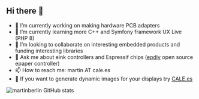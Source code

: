 ## Hi there 👋

- 🔭 I’m currently working on making hardware PCB adapters
- 🌱 I’m currently learning more C++ and Symfony framework UX Live (PHP 8)
- 👯 I’m looking to collaborate on interesting embedded products and funding interesting libraries
- 💬 Ask me about eink controllers and Espressif chips ([epdiy](https://github.com/vroland/epdiy) open source epaper controller)
- 📫 How to reach me: martin AT cale.es
- 💭 If you want to generate dynamic images for your displays try [CALE.es](https://cale.es)

![martinberlin GitHub stats](https://github-readme-stats.vercel.app/api?username=martinberlin)
